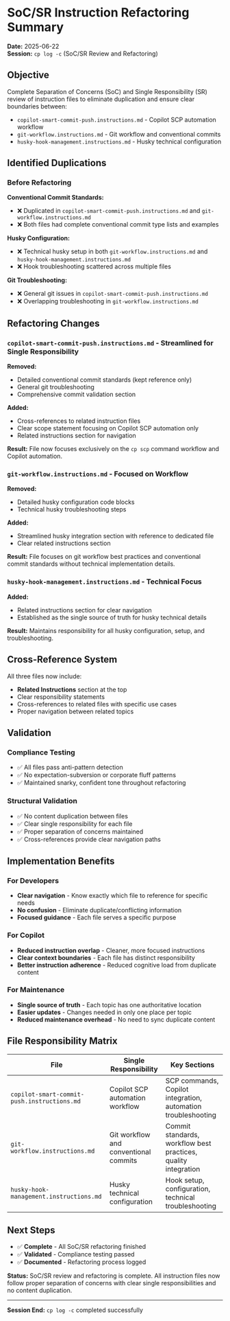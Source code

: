 # SoC/SR Instruction Refactoring Summary

**Date:** 2025-06-22  
**Session:** `cp log -c` (SoC/SR Review and Refactoring)

## Objective

Complete Separation of Concerns (SoC) and Single Responsibility (SR) review of instruction files to eliminate duplication and ensure clear boundaries between:

- `copilot-smart-commit-push.instructions.md` - Copilot SCP automation workflow
- `git-workflow.instructions.md` - Git workflow and conventional commits  
- `husky-hook-management.instructions.md` - Husky technical configuration

## Identified Duplications

### Before Refactoring

**Conventional Commit Standards:**

- ❌ Duplicated in `copilot-smart-commit-push.instructions.md` and `git-workflow.instructions.md`
- ❌ Both files had complete conventional commit type lists and examples

**Husky Configuration:**

- ❌ Technical husky setup in both `git-workflow.instructions.md` and `husky-hook-management.instructions.md`  
- ❌ Hook troubleshooting scattered across multiple files

**Git Troubleshooting:**

- ❌ General git issues in `copilot-smart-commit-push.instructions.md`
- ❌ Overlapping troubleshooting in `git-workflow.instructions.md`

## Refactoring Changes

### `copilot-smart-commit-push.instructions.md` - Streamlined for Single Responsibility

**Removed:**

- Detailed conventional commit standards (kept reference only)
- General git troubleshooting
- Comprehensive commit validation section

**Added:**

- Cross-references to related instruction files
- Clear scope statement focusing on Copilot SCP automation only
- Related instructions section for navigation

**Result:** File now focuses exclusively on the `cp scp` command workflow and Copilot automation.

### `git-workflow.instructions.md` - Focused on Workflow

**Removed:**

- Detailed husky configuration code blocks
- Technical husky troubleshooting steps

**Added:**

- Streamlined husky integration section with reference to dedicated file
- Clear related instructions section

**Result:** File focuses on git workflow best practices and conventional commit standards without technical implementation details.

### `husky-hook-management.instructions.md` - Technical Focus

**Added:**

- Related instructions section for clear navigation
- Established as the single source of truth for husky technical details

**Result:** Maintains responsibility for all husky configuration, setup, and troubleshooting.

## Cross-Reference System

All three files now include:

- **Related Instructions** section at the top
- Clear responsibility statements  
- Cross-references to related files with specific use cases
- Proper navigation between related topics

## Validation

### Compliance Testing

- ✅ All files pass anti-pattern detection
- ✅ No expectation-subversion or corporate fluff patterns
- ✅ Maintained snarky, confident tone throughout refactoring

### Structural Validation

- ✅ No content duplication between files
- ✅ Clear single responsibility for each file
- ✅ Proper separation of concerns maintained
- ✅ Cross-references provide clear navigation paths

## Implementation Benefits

### For Developers

- **Clear navigation** - Know exactly which file to reference for specific needs
- **No confusion** - Eliminate duplicate/conflicting information
- **Focused guidance** - Each file serves a specific purpose

### For Copilot

- **Reduced instruction overlap** - Cleaner, more focused instructions
- **Clear context boundaries** - Each file has distinct responsibility  
- **Better instruction adherence** - Reduced cognitive load from duplicate content

### For Maintenance

- **Single source of truth** - Each topic has one authoritative location
- **Easier updates** - Changes needed in only one place per topic
- **Reduced maintenance overhead** - No need to sync duplicate content

## File Responsibility Matrix

| File | Single Responsibility | Key Sections |
|------|----------------------|--------------|
| `copilot-smart-commit-push.instructions.md` | Copilot SCP automation workflow | SCP commands, Copilot integration, automation troubleshooting |
| `git-workflow.instructions.md` | Git workflow and conventional commits | Commit standards, workflow best practices, quality integration |
| `husky-hook-management.instructions.md` | Husky technical configuration | Hook setup, configuration, technical troubleshooting |

## Next Steps

- ✅ **Complete** - All SoC/SR refactoring finished
- ✅ **Validated** - Compliance testing passed
- ✅ **Documented** - Refactoring process logged

**Status:** SoC/SR review and refactoring is complete. All instruction files now follow proper separation of concerns with clear single responsibilities and no content duplication.

---

**Session End:** `cp log -c` completed successfully
